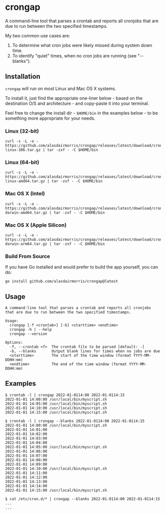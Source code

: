 # crongap

A command-line tool that parses a crontab and reports all cronjobs that are due to run between the two specified timestamps.

My two common use cases are:

1. To determine what cron jobs were likely missed during system down time.
2. To identify "quiet" times, when no cron jobs are running (see "--blanks").

## Installation

`crongap` will run on most Linux and Mac OS X systems.

To install it, just find the appropriate one-liner below - based on the destination O/S and architecture - and copy-paste it into your terminal.

Feel free to change the install dir - `$HOME/bin` in the examples below - to be something more appropriate for your needs.

### Linux (32-bit)

```
curl -s -L -o - https://github.com/alasdairmorris/crongap/releases/latest/download/crongap-linux-386.tar.gz | tar -zxf - -C $HOME/bin
```

### Linux (64-bit)

```
curl -s -L -o - https://github.com/alasdairmorris/crongap/releases/latest/download/crongap-linux-amd64.tar.gz | tar -zxf - -C $HOME/bin
```

### Mac OS X (Intel)

```
curl -s -L -o - https://github.com/alasdairmorris/crongap/releases/latest/download/crongap-darwin-amd64.tar.gz | tar -zxf - -C $HOME/bin
```

### Mac OS X (Apple Silicon)

```
curl -s -L -o - https://github.com/alasdairmorris/crongap/releases/latest/download/crongap-darwin-arm64.tar.gz | tar -zxf - -C $HOME/bin
```

### Build From Source

If you have Go installed and would prefer to build the app yourself, you can do:

```
go install github.com/alasdairmorris/crongap@latest
```


## Usage

```
A command-line tool that parses a crontab and reports all cronjobs that are due to run between the two specified timestamps.

Usage:
  crongap [-f <crontab>] [-b] <starttime> <endtime>
  crongap -h | --help
  crongap --version

Options:
  -f, --crontab <f>  The crontab file to be parsed [default: -]
  -b, --blanks       Output blank lines for times when no jobs are due
  <starttime>        The start of the time window (format YYYY-MM-DDHH:mm)
  <endtime>          The end of the time window (format YYYY-MM-DDHH:mm)
```

## Examples

```
$ crontab -l | crongap 2022-01-0114:00 2022-01-0114:15
2022-01-01 14:00:00 /usr/local/bin/myscript.sh
2022-01-01 14:05:00 /usr/local/bin/myscript.sh
2022-01-01 14:10:00 /usr/local/bin/myscript.sh
2022-01-01 14:15:00 /usr/local/bin/myscript.sh
```

```
$ crontab -l | crongap --blanks 2022-01-0114:00 2022-01-0114:15
2022-01-01 14:00:00 /usr/local/bin/myscript.sh
2022-01-01 14:01:00
2022-01-01 14:02:00
2022-01-01 14:03:00
2022-01-01 14:04:00
2022-01-01 14:05:00 /usr/local/bin/myscript.sh
2022-01-01 14:06:00
2022-01-01 14:07:00
2022-01-01 14:08:00
2022-01-01 14:09:00
2022-01-01 14:10:00 /usr/local/bin/myscript.sh
2022-01-01 14:11:00
2022-01-01 14:12:00
2022-01-01 14:13:00
2022-01-01 14:14:00
2022-01-01 14:15:00 /usr/local/bin/myscript.sh
```

```
$ cat /etc/cron.d/* | crongap --blanks 2022-01-0114:00 2022-01-0114:15
...
...
```
